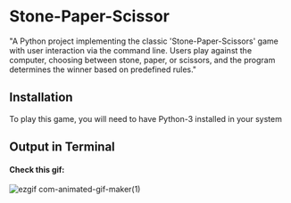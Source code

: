 # Stone-Paper-Scissor
"A Python project implementing the classic 'Stone-Paper-Scissors' game with user interaction via the command line. Users play against the computer, choosing between stone, paper, or scissors, and the program determines the winner based on predefined rules."
## Installation
To play this game, you will need to have Python-3 installed in your system
## Output in Terminal
#### Check this gif:
![ezgif com-animated-gif-maker(1)](https://github.com/a-bit-git/Stone-Paper-Scissor/assets/138126472/526831f9-6f51-4fe1-91c7-8dee3cb34998)
